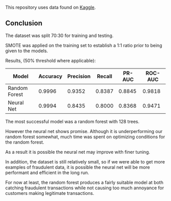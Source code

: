 This repository uses data found on [Kaggle](https://www.kaggle.com/dalpozz/creditcardfraud).

## Conclusion

The dataset was split 70:30 for training and testing.

SMOTE was applied on the training set to establish a 1:1 ratio prior to being given to the models.

Results, (50% threshold where applicable):

| Model         | Accuracy | Precision | Recall | PR-AUC | ROC-AUC |
|---------------|----------|-----------|--------|--------|---------|
| Random Forest | 0.9996   | 0.9352    | 0.8387 | 0.8845 | 0.9818  |
| Neural Net    | 0.9994   | 0.8435    | 0.8000 | 0.8368 | 0.9471  |


The most successful model was a random forest with 128 trees.

However the neural net shows promise. Although it is underperforming our random forest somewhat, much time was spent on optimizing conditions for the random forest.

As a result it is possible the neural net may improve with finer tuning.

In addition, the dataset is still relatively small, so if we were able to get more examples of fraudulent data, it is possible the neural net will be more performant and efficient in the long run.

For now at least, the random forest produces a fairly suitable model at both catching fraudulent transactions while not causing too much annoyance for customers making legitimate transactions.
